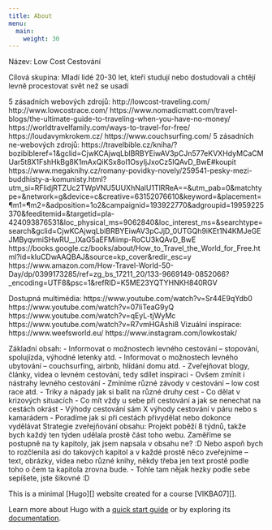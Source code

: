 ```yaml
---
title: About 
menu:
  main:
    weight: 30
---
```


Název: Low Cost Cestování 
<p>Cílová skupina:  Mladí lidé 20-30 let, kteří studují nebo dostudovali a chtějí levně procestovat svět než se usadí </p>
<p>5 zásadních webových zdrojů:
http://lowcost-traveling.com/
http://www.lowcostrace.com/
https://www.nomadicmatt.com/travel-blogs/the-ultimate-guide-to-traveling-when-you-have-no-money/
https://worldtravelfamily.com/ways-to-travel-for-free/
https://loudavymkrokem.cz/
https://www.couchsurfing.com/
5 zásadních ne-webových zdrojů:
https://travelbible.cz/kniha/?bozibibleref=1&gclid=CjwKCAjwqLblBRBYEiwAV3pCJn577eKVXHdyMCaCMUar5t8X1FshHkBg8K1mAxQiKSx8oI1OsyIjJxoCz5IQAvD_BwE#koupit
https://www.megaknihy.cz/romany-povidky-novely/259541-pesky-mezi-buddhisty-a-komunisty.html?utm_si=RFlidjRTZUc2TWpVNU5UUXhNalU1TlRReA==&utm_pab=0&matchtype=&network=g&device=c&creative=63152076610&keyword=&placement=&param1=&param2=&adposition=1o2&campaignid=193922770&adgroupid=19959225370&feeditemid=&targetid=pla-424093876531&loc_physical_ms=9062840&loc_interest_ms=&searchtype=search&gclid=CjwKCAjwqLblBRBYEiwAV3pCJjD_0UTGQh9iKEt1N4KMJeGEJMByqvmiSHwRU__IXaG5aEFMiimp-RoCU3kQAvD_BwE
https://books.google.cz/books/about/How_to_Travel_the_World_for_Free.html?id=kluCDwAAQBAJ&source=kp_cover&redir_esc=y
https://www.amazon.com/How-Travel-World-50-Day/dp/0399173285/ref=zg_bs_17211_20/133-9669149-0852066?_encoding=UTF8&psc=1&refRID=K5ME23YQTYHNKH840RGV </p>
<p>
Dostupná multimédia:
https://www.youtube.com/watch?v=Sr44E9qYdb0
https://www.youtube.com/watch?v=07IiTeaG9yQ
https://www.youtube.com/watch?v=qEyL-tjWyMc
https://www.youtube.com/watch?v=R7vmHGAshi8
Vizuální inspirace: 
https://www.weefsworld.eu/
https://www.instagram.com/lowkostak/
</p>
<p> Základní obsah:
-	Informovat o možnostech levného cestování – stopování, spolujízda, výhodné letenky atd.
-	Informovat o možnostech levného ubytování – couchsurfing, airbnb, hlídání domu atd.
-	Zveřejňovat blogy, články, videa o levném cestování, tedy sdílet inspiraci
-	Ovšem zmínit i nástrahy levného cestování
-	Zmíníme různé závody v cestování – low cost race atd.
-	Triky a nápady jak si balit na různé druhy cest
-	Co dělat v krizových situacích
-	Co mít vždy u sebe při cestování a jak se nenechat na cestách okrást
-	Výhody cestování sám X výhody cestování v páru nebo s kamarádem
-	Poradíme jak si při cestách přivydělat nebo dokonce vydělávat
Strategie zveřejňování obsahu:
Projekt poběží 8 týdnů, takže bych každý ten týden udělala prostě část toho webu. Zaměříme se postupně na ty kapitoly, jak jsem napsala v obsahu ne? :D Nebo aspoň bych to rozčlenila asi do takových kapitol a v každé prostě něco zveřejníme – text, obrázky, videa nebo různé knihy, někdy třeba jen text prostě podle toho o čem ta kapitola zrovna bude. 
-	Tohle tam nějak hezky podle sebe sepíšete, jste šikovné :D
</p>
This is a minimal [Hugo][] website created for a course [VIKBA07][].

Learn more about Hugo with a [quick start guide][qs] or by exploring its [documentation][hugoDocs].

[Hugo]: https://gohugo.io
[VIKBA07]: https://is.muni.cz/predmet/phil/VIKBA07
[hugoDocs]: https://gohugo.io/documentation/
[qs]: https://gohugo.io/getting-started/quick-start/
